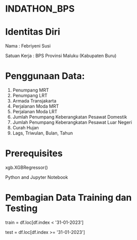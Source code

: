 # INDATHON_BPS

# Identitas Diri

Nama : Febriyeni Susi

Satuan Kerja : BPS Provinsi Maluku (Kabupaten Buru)

# Penggunaan Data:
1. Penumpang MRT
2. Penumpang LRT
3. Armada Transjakarta
4. Perjalanan Moda MRT
5. Perjalanan Moda LRT
6. Jumlah Penumpang Keberangkatan Pesawat Domestik
7. Jumlah Penumpang Keberangkatan Pesawat Luar Negeri
8. Curah Hujan
9. Lags, Triwulan, Bulan, Tahun

# Prerequisites
xgb.XGBRegressor()

Python and Jupyter Notebook

# Pembagian Data Training dan Testing

train = df.loc[df.index < '31-01-2023']

test = df.loc[df.index >= '31-01-2023']
